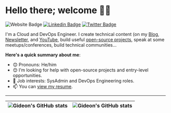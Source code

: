 # Hello there; welcome 👋🏾

![Website Badge](https://img.shields.io/badge/-gideonaleonogwe.com-000000?style=for-the-badge&logo=Google-Chrome&logoColor=white&link=https://gideonaleonogwe.com) [![Linkedin Badge](https://img.shields.io/badge/-GideonAleonogwe-blue?style=for-the-badge&logo=Linkedin&logoColor=white&link=https://www.linkedin.com/in/gideon-aleonogwe/)](https://www.linkedin.com/in/gideon-aleonogwe/) [![Twitter Badge](https://img.shields.io/badge/-@theGcoding-1ca0f1?style=for-the-badge&logo=twitter&logoColor=white&link=https://twitter.com/theGcoding)](https://twitter.com/theGcoding)

I'm a Cloud and DevOps Engineer. I create technical content (on my [Blog](#), [Newsletter](#), and [YouTube](#), build useful [open-source projects](https://github.com/GideonIsBuilding), speak at some meetups/conferences, build technical communities...

**Here's a quick summary about me**:

- 😊 Pronouns: He/him
- 😊 I’m looking for help with open-source projects and entry-level opportunities.
- 💼 Job interests: SysAdmin and DevOps Engineering roles.
- 📫 You can [view my resume](https://docs.google.com/document/d/1Mdp1qTriVlNvl2cgzbIwWXiHQA75qClGDSHKIQ1erkg/edit?usp=sharing).

---

| <img align="center" src="https://github-readme-stats.vercel.app/api?username=GideonIsBuilding&show_icons=true&include_all_commits=true&hide_border=true" alt="Gideon's GitHub stats" /> | <img align="center" src="https://github-readme-stats.vercel.app/api/top-langs/?username=GideonIsBuilding&langs_count=8&layout=compact&hide_border=true" alt="Gideon's GitHub stats" /> |
| ------------- | ------------- |
